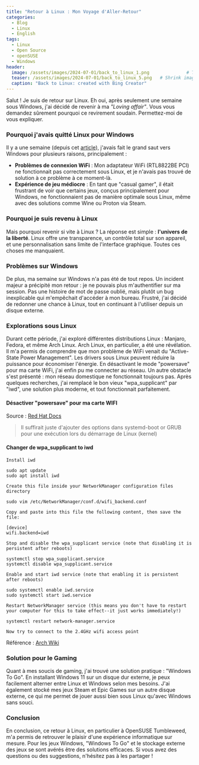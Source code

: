 ```yaml
---
title: "Retour à Linux : Mon Voyage d'Aller-Retour"
categories:
  - Blog
  - Linux
  - English
tags:
  - Linux
  - Open Source
  - openSUSE
  - Windows
header:
  image: /assets/images/2024-07-01/back_to_linux_1.png              # Twitter (use 'overlay_image')
  teaser: /assets/images/2024-07-01/back_to_linux_5.png   # Shrink image to 575x216
  caption: "Back to Linux: created with Bing Creator"
---
```



Salut ! Je suis de retour sur Linux. Eh oui, après seulement une semaine sous Windows, j'ai décidé de revenir à ma _"Loving affair"_. Vous vous demandez sûrement pourquoi ce revirement soudain. Permettez-moi de vous expliquer.

### Pourquoi j'avais quitté Linux pour Windows

Il y a une semaine (depuis cet [article](https://christian80gabi.github.io/blog/blog/linux/english/my-year-with-linux/)), j'avais fait le grand saut vers Windows pour plusieurs raisons, principalement :

- **Problèmes de connexion WiFi** : Mon adaptateur WiFi (RTL8822BE PCI) ne fonctionnait pas correctement sous Linux, et je n'avais pas trouvé de solution à ce problème à ce moment-là.
- **Expérience de jeu médiocre** : En tant que "casual gamer", il était frustrant de voir que certains jeux, conçus principalement pour Windows, ne fonctionnaient pas de manière optimale sous Linux, même avec des solutions comme Wine ou Proton via Steam.

### Pourquoi je suis revenu à Linux

Mais pourquoi revenir si vite à Linux ? La réponse est simple : **l'univers de la liberté**. Linux offre une transparence, un contrôle total sur son appareil, et une personnalisation sans limite de l'interface graphique. Toutes ces choses me manquaient.

### Problèmes sur Windows

De plus, ma semaine sur Windows n'a pas été de tout repos. Un incident majeur a précipité mon retour : je ne pouvais plus m'authentifier sur ma session. Pas une histoire de mot de passe oublié, mais plutôt un bug inexplicable qui m'empêchait d'accéder à mon bureau. Frustré, j'ai décidé de redonner une chance à Linux, tout en continuant à l'utiliser depuis un disque externe.

### Explorations sous Linux

Durant cette période, j'ai exploré différentes distributions Linux : Manjaro, Fedora, et même Arch Linux. Arch Linux, en particulier, a été une révélation. Il m'a permis de comprendre que mon problème de WiFi venait du "Active-State Power Management". Les drivers sous Linux peuvent réduire la puissance pour économiser l'énergie. En désactivant le mode "powersave" pour ma carte WiFi, j'ai enfin pu me connecter au réseau. Un autre obstacle s'est présenté : mon réseau domestique ne fonctionnait toujours pas. Après quelques recherches, j'ai remplacé le bon vieux "wpa_supplicant" par "iwd", une solution plus moderne, et tout fonctionnait parfaitement.

#### Désactiver "powersave" pour ma carte WIFI

Source : [Red Hat Docs](https://docs.redhat.com/en/documentation/red_hat_enterprise_linux/7/html/power_management_guide/aspm#ASPM)

> Il suffirait juste d'ajouter des options dans systemd-boot or GRUB pour une exécution lors du démarrage de Linux (kernel)


#### Changer de wpa_supplicant to iwd

    Install iwd
    
    sudo apt update
    sudo apt install iwd

    Create this file inside your NetworkManager configuration files directory

    sudo vim /etc/NetworkManager/conf.d/wifi_backend.conf

    Copy and paste into this file the following content, then save the file:

    [device]
    wifi.backend=iwd

    Stop and disable the wpa_supplicant service (note that disabling it is persistent after reboots)

    systemctl stop wpa_supplicant.service
    systemctl disable wpa_supplicant.service

    Enable and start iwd service (note that enabling it is persistent after reboots)

    sudo systemctl enable iwd.service
    sudo systemctl start iwd.service

    Restart NetworkManager service (this means you don't have to restart your computer for this to take effect--it just works immediately!)

    systemctl restart network-manager.service

    Now try to connect to the 2.4GHz wifi access point

Référence : [Arch Wiki](https://wiki.archlinux.org/title/NetworkManager#Using_iwd_as_the_Wi-Fi_backend)


### Solution pour le Gaming

Quant à mes soucis de gaming, j'ai trouvé une solution pratique : "Windows To Go". En installant Windows 11 sur un disque dur externe, je peux facilement alterner entre Linux et Windows selon mes besoins. J'ai également stocké mes jeux Steam et Epic Games sur un autre disque externe, ce qui me permet de jouer aussi bien sous Linux qu'avec Windows sans souci.

### Conclusion

En conclusion, ce retour à Linux, en particulier à OpenSUSE Tumbleweed, m'a permis de retrouver le plaisir d'une expérience informatique sur mesure. Pour les jeux Windows, "Windows To Go" et le stockage externe des jeux se sont avérés être des solutions efficaces. Si vous avez des questions ou des suggestions, n'hésitez pas à les partager !
